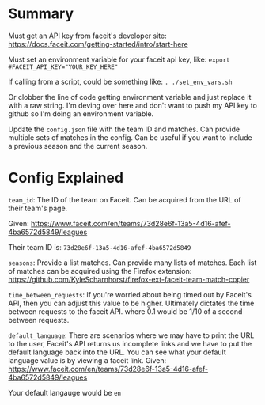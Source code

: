 # Summary

Must get an API key from faceit's developer site: https://docs.faceit.com/getting-started/intro/start-here

Must set an environment variable for your faceit api key, like: `export #FACEIT_API_KEY="YOUR_KEY_HERE"`

If calling from a script, could be something like: `. ./set_env_vars.sh`

Or clobber the line of code getting environment variable and 
just replace it with a raw string. I'm deving over here and don't 
want to push my API key to github so I'm doing an environment variable.

Update the `config.json` file with the team ID and matches. 
Can provide multiple sets of matches in the config. 
Can be useful if you want to include a previous season and the current season.

# Config Explained
`team_id`: The ID of the team on Faceit. 
Can be acquired from the URL of their team's page. 

Given: https://www.faceit.com/en/teams/73d28e6f-13a5-4d16-afef-4ba6572d5849/leagues

Their team ID is: `73d28e6f-13a5-4d16-afef-4ba6572d5849`

`seasons`: Provide a list matches. Can provide many lists of matches.
Each list of matches can be acquired using the Firefox extension:
https://github.com/KyleScharnhorst/firefox-ext-faceit-team-match-copier

`time_between_requests`: If you're worried about being timed out by Faceit's API,
then you can adjust this value to be higher. Ultimately dictates the time between
requests to the faceit API. where 0.1 would be 1/10 of a second between requests.

`default_language`: There are scenarios where we may have to print the URL
to the user, Faceit's API returns us incomplete links and we have to put the
default language back into the URL. You can see what your default language
value is by viewing a faceit link. Given:
https://www.faceit.com/en/teams/73d28e6f-13a5-4d16-afef-4ba6572d5849/leagues

Your default langauge would be `en`
